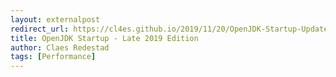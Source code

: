 ```yaml
---
layout: externalpost
redirect_url: https://cl4es.github.io/2019/11/20/OpenJDK-Startup-Update.html
title: OpenJDK Startup - Late 2019 Edition
author: Claes Redestad
tags: [Performance]
---
```

